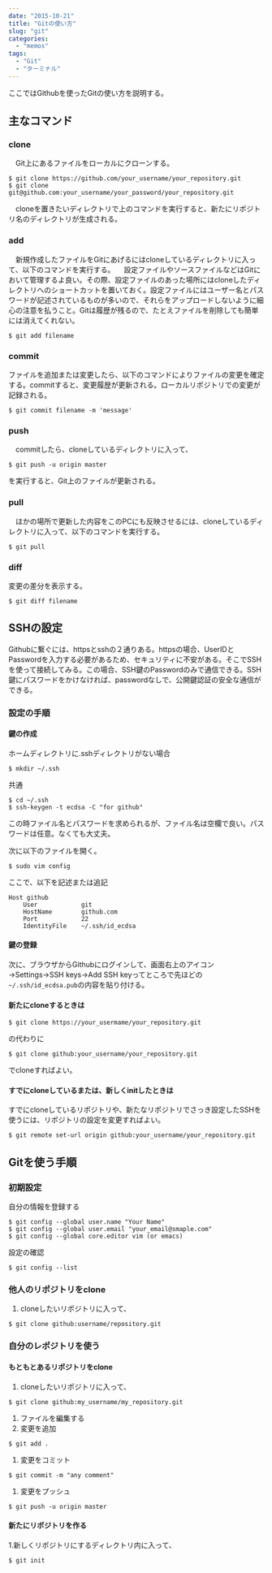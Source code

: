 ```yaml
---
date: "2015-10-21"
title: "Gitの使い方"
slug: "git"
categories:
  - "memos"
tags:
  - "Git"
  - "ターミナル"
---
```

ここではGithubを使ったGitの使い方を説明する。

## 主なコマンド
<!--more-->

### clone  
　Git上にあるファイルをローカルにクローンする。

	$ git clone https://github.com/your_username/your_repository.git
	$ git clone git@github.com:your_username/your_password/your_repository.git

　cloneを置きたいディレクトリで上のコマンドを実行すると、新たにリポジトリ名のディレクトリが生成される。

### add  
　新規作成したファイルをGitにあげるにはcloneしているディレクトリに入って、以下のコマンドを実行する。
　設定ファイルやソースファイルなどはGitにおいて管理するよ良い。その際、設定ファイルのあった場所にはcloneしたディレクトリへのショートカットを置いておく。設定ファイルにはユーザー名とパスワードが記述されているものが多いので、それらをアップロードしないように細心の注意を払うこと。Gitは履歴が残るので、たとえファイルを削除しても簡単には消えてくれない。

	$ git add filename

### commit  
ファイルを追加または変更したら、以下のコマンドによりファイルの変更を確定する。commitすると、変更履歴が更新される。ローカルリポジトリでの変更が記録される。

	$ git commit filename -m 'message'

### push  
　commitしたら、cloneしているディレクトリに入って、

	$ git push -u origin master

を実行すると、Git上のファイルが更新される。

### pull  
　ほかの場所で更新した内容をこのPCにも反映させるには、cloneしているディレクトリに入って、以下のコマンドを実行する。

	$ git pull

### diff  
変更の差分を表示する。

	$ git diff filename

## SSHの設定  
Githubに繋ぐには、httpsとsshの２通りある。httpsの場合、UserIDとPasswordを入力する必要があるため、セキュリティに不安がある。そこでSSHを使って接続してみる。この場合、SSH鍵のPasswordのみで通信できる。SSH鍵にパスワードをかけなければ、passwordなしで、公開鍵認証の安全な通信ができる。
	
### 設定の手順  

#### 鍵の作成  
ホームディレクトリに.sshディレクトリがない場合
	
	$ mkdir ~/.ssh

共通

	$ cd ~/.ssh
	$ ssh-keygen -t ecdsa -C "for github"

この時ファイル名とパスワードを求められるが、ファイル名は空欄で良い。パスワードは任意。なくても大丈夫。

次に以下のファイルを開く。

	$ sudo vim config

ここで、以下を記述または追記

	Host github
		User			git
		HostName		github.com
		Port			22
		IdentityFile	~/.ssh/id_ecdsa

#### 鍵の登録  

次に、ブラウザからGithubにログインして、画面右上のアイコン→Settings→SSH keys→Add SSH keyってところで先ほどの`~/.ssh/id_ecdsa.pub`の内容を貼り付ける。

#### 新たにcloneするときは

	$ git clone https://your_usermame/your_repository.git

の代わりに

	$ git clone github:your_username/your_repository.git

でcloneすればよい。

#### すでにcloneしているまたは、新しくinitしたときは

すでにcloneしているリポジトリや、新たなリポジトリでさっき設定したSSHを使うには、リポジトリの設定を変更すればよい。

	$ git remote set-url origin github:your_username/your_repository.git

## Gitを使う手順

### 初期設定

自分の情報を登録する

	$ git config --global user.name "Your Name"
	$ git config --global user.email "your_email@smaple.com"
	$ git config --global core.editor vim (or emacs)

設定の確認

	$ git config --list

### 他人のリポジトリをclone

  1. cloneしたいリポジトリに入って、

	$ git clone github:username/repository.git

### 自分のレポジトリを使う

#### もともとあるリポジトリをclone

  1. cloneしたいリポジトリに入って、

	$ git clone github:my_username/my_repository.git

  1. ファイルを編集する
  1. 変更を追加

	$ git add .

  1. 変更をコミット

	$ git commit -m "any comment"

  1. 変更をプッシュ

	$ git push -u origin master

#### 新たにリポジトリを作る

  1.新しくリポジトリにするディレクトリ内に入って、

	$ git init 



